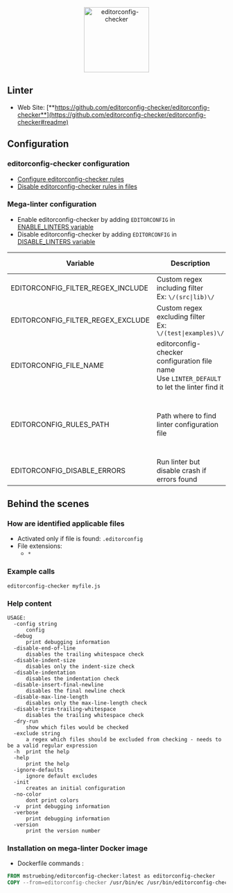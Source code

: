 <!-- markdownlint-disable MD033 MD041 -->
<!-- Generated by .automation/build.py, please do not update manually -->

<div align="center">
  <a href="https://github.com/editorconfig-checker/editorconfig-checker#readme" target="blank" title="Visit linter Web Site">
    <img src="https://raw.githubusercontent.com/editorconfig-checker/editorconfig-checker/master/docs/logo.png" alt="editorconfig-checker" height="150px">
  </a>
</div>

## Linter

- Web Site: [**https://github.com/editorconfig-checker/editorconfig-checker**](https://github.com/editorconfig-checker/editorconfig-checker#readme)

## Configuration

### editorconfig-checker configuration

- [Configure editorconfig-checker rules](https://github.com/editorconfig-checker/editorconfig-checker#configuration)
- [Disable editorconfig-checker rules in files](https://github.com/editorconfig-checker/editorconfig-checker#excluding)

### Mega-linter configuration

- Enable editorconfig-checker by adding `EDITORCONFIG` in [ENABLE_LINTERS variable](https://github.com/nvuillam/mega-linter#activation-and-deactivation)
- Disable editorconfig-checker by adding `EDITORCONFIG` in [DISABLE_LINTERS variable](https://github.com/nvuillam/mega-linter#activation-and-deactivation)

| Variable | Description | Default value |
| ----------------- | -------------- | -------------- |
| EDITORCONFIG_FILTER_REGEX_INCLUDE | Custom regex including filter<br/>Ex: `\/(src\|lib)\/` |  |
| EDITORCONFIG_FILTER_REGEX_EXCLUDE | Custom regex excluding filter<br/>Ex: `\/(test\|examples)\/` |  |
| EDITORCONFIG_FILE_NAME | editorconfig-checker configuration file name</br>Use `LINTER_DEFAULT` to let the linter find it | `.ecrc` |
| EDITORCONFIG_RULES_PATH | Path where to find linter configuration file | Workspace folder, then Mega-Linter default rules |
| EDITORCONFIG_DISABLE_ERRORS | Run linter but disable crash if errors found | `false` |

## Behind the scenes

### How are identified applicable files

- Activated only if file is found: `.editorconfig`
- File extensions:
  - `*`


### Example calls

```shell
editorconfig-checker myfile.js
```


### Help content

```shell
USAGE:
  -config string
      config
  -debug
      print debugging information
  -disable-end-of-line
      disables the trailing whitespace check
  -disable-indent-size
      disables only the indent-size check
  -disable-indentation
      disables the indentation check
  -disable-insert-final-newline
      disables the final newline check
  -disable-max-line-length
      disables only the max-line-length check
  -disable-trim-trailing-whitespace
      disables the trailing whitespace check
  -dry-run
      show which files would be checked
  -exclude string
      a regex which files should be excluded from checking - needs to be a valid regular expression
  -h  print the help
  -help
      print the help
  -ignore-defaults
      ignore default excludes
  -init
      creates an initial configuration
  -no-color
      dont print colors
  -v  print debugging information
  -verbose
      print debugging information
  -version
      print the version number

```

### Installation on mega-linter Docker image

- Dockerfile commands :
```dockerfile
FROM mstruebing/editorconfig-checker:latest as editorconfig-checker
COPY --from=editorconfig-checker /usr/bin/ec /usr/bin/editorconfig-checker
```


